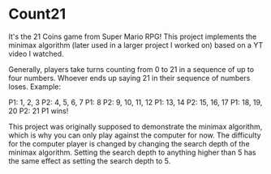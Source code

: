 # Count21
It's the 21 Coins game from Super Mario RPG! This project implements the minimax algorithm (later used in a larger project I worked on) based on a YT video I watched.

Generally, players take turns counting from 0 to 21 in a sequence of up to four numbers. Whoever ends up saying 21 in their sequence of numbers loses. Example:

P1: 1, 2, 3
P2: 4, 5, 6, 7
P1: 8
P2: 9, 10, 11, 12
P1: 13, 14
P2: 15, 16, 17
P1: 18, 19, 20
P2: 21
P1 wins!

This project was originally supposed to demonstrate the minimax algorithm, which is why you can only play against the computer for now. The difficulty for the computer player is changed by changing the search depth of the minimax algorithm. Setting the search depth to anything higher than 5 has the same effect as setting the search depth to 5.
